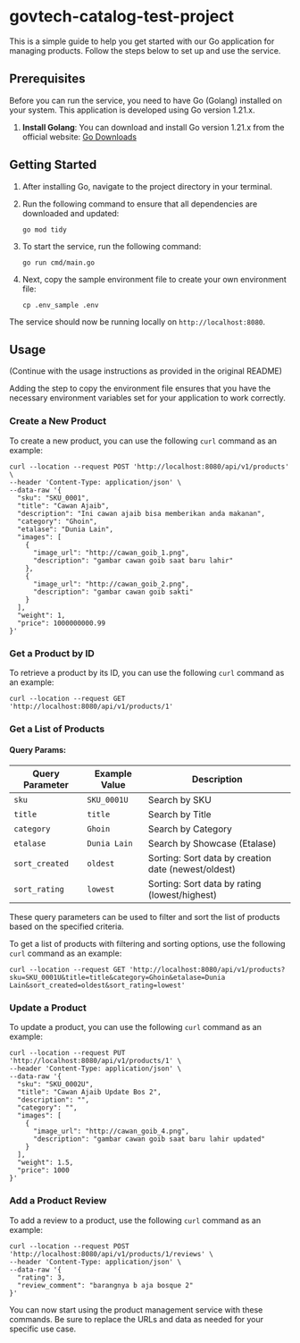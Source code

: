 # govtech-catalog-test-project

This is a simple guide to help you get started with our Go application for managing products. Follow the steps below to set up and use the service.

## Prerequisites

Before you can run the service, you need to have Go (Golang) installed on your system. This application is developed using Go version 1.21.x.

1. **Install Golang**: You can download and install Go version 1.21.x from the official website: [Go Downloads](https://golang.org/dl/)

## Getting Started

1. After installing Go, navigate to the project directory in your terminal.
2. Run the following command to ensure that all dependencies are downloaded and updated:

   ```shell
   go mod tidy
   ```

3. To start the service, run the following command:

   ```shell
   go run cmd/main.go
   ```

4. Next, copy the sample environment file to create your own environment file:

   ```shell
   cp .env_sample .env
   ```

The service should now be running locally on `http://localhost:8080`.

## Usage

(Continue with the usage instructions as provided in the original README)

Adding the step to copy the environment file ensures that you have the necessary environment variables set for your application to work correctly.

### Create a New Product

To create a new product, you can use the following `curl` command as an example:

```shell
curl --location --request POST 'http://localhost:8080/api/v1/products' \
--header 'Content-Type: application/json' \
--data-raw '{
  "sku": "SKU_0001",
  "title": "Cawan Ajaib",
  "description": "Ini cawan ajaib bisa memberikan anda makanan",
  "category": "Ghoin",
  "etalase": "Dunia Lain",
  "images": [
    {
      "image_url": "http://cawan_goib_1.png",
      "description": "gambar cawan goib saat baru lahir"
    },
    {
      "image_url": "http://cawan_goib_2.png",
      "description": "gambar cawan goib sakti"
    }
  ],
  "weight": 1,
  "price": 1000000000.99
}'
```

### Get a Product by ID

To retrieve a product by its ID, you can use the following `curl` command as an example:

```shell
curl --location --request GET 'http://localhost:8080/api/v1/products/1'
```

### Get a List of Products

#### Query Params:

| Query Parameter  | Example Value | Description                                       |
| ---------------- | ------------- | ------------------------------------------------- |
| `sku`            | `SKU_0001U`   | Search by SKU                                     |
| `title`          | `title`       | Search by Title                                   |
| `category`       | `Ghoin`       | Search by Category                                |
| `etalase`        | `Dunia Lain`  | Search by Showcase (Etalase)                     |
| `sort_created`   | `oldest`      | Sorting: Sort data by creation date (newest/oldest) |
| `sort_rating`    | `lowest`      | Sorting: Sort data by rating (lowest/highest)     |

These query parameters can be used to filter and sort the list of products based on the specified criteria.

To get a list of products with filtering and sorting options, use the following `curl` command as an example:

```shell
curl --location --request GET 'http://localhost:8080/api/v1/products?sku=SKU_0001U&title=title&category=Ghoin&etalase=Dunia Lain&sort_created=oldest&sort_rating=lowest'
```

### Update a Product

To update a product, you can use the following `curl` command as an example:

```shell
curl --location --request PUT 'http://localhost:8080/api/v1/products/1' \
--header 'Content-Type: application/json' \
--data-raw '{
  "sku": "SKU_0002U",
  "title": "Cawan Ajaib Update Bos 2",
  "description": "",
  "category": "",
  "images": [
    {
      "image_url": "http://cawan_goib_4.png",
      "description": "gambar cawan goib saat baru lahir updated"
    }
  ],
  "weight": 1.5,
  "price": 1000
}'
```

### Add a Product Review

To add a review to a product, use the following `curl` command as an example:

```shell
curl --location --request POST 'http://localhost:8080/api/v1/products/1/reviews' \
--header 'Content-Type: application/json' \
--data-raw '{
  "rating": 3,
  "review_comment": "barangnya b aja bosque 2"
}'
```

You can now start using the product management service with these commands. Be sure to replace the URLs and data as needed for your specific use case.